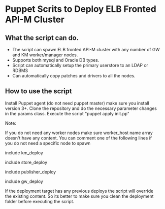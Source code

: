 Puppet Scrits to Deploy ELB Fronted API-M Cluster
==================================================

What the script can do.
---------------------

* The script can spawn ELB fronted API-M cluster with any number of GW and KM worker/manager nodes.
* Supports both mysql and Oracle DB types.
* Script can automatically setup the primary userstore to an LDAP or RDBMS
* Can automatically copy patches and drivers to all the nodes. 

How to use the script
-----------------------

Install Puppet agent (do not need puppet master) make sure you install version 3+.
Clone the repository and do the necessary parameter changes in the params class.
Execute the script "puppet apply init.pp"

Note:

If you do not need any worker nodes make sure worker_host name array doesn't have any content.
You can comment one of the following lines if you do not need a specific node to spawn

include km_deploy

include store_deploy

include publisher_deploy

include gw_deploy

If the deployment target has any previous deploys the script will override the existing content. So its better to make sure you clean the deployment folder before executing the script.

